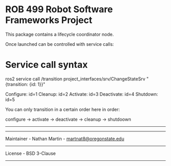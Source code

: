 # ROB 499 Robot Software Frameworks Project

This package contains a lifecycle coordinator node. 

Once launched can be controlled with service calls:

# Service call syntax
ros2 service call /transition project_interfaces/srv/ChangeStateSrv "{transition: {id: 1}}"

Configure: id=1
Cleanup: id=2
Activate: id=3
Deactivate: id=4
Shutdown: id=5

You can only transition in a certain order here in order:

configure -> activate -> deactivate -> cleanup -> shutdoown
_____________________________________________________________________________________
_____________________________________________________________________________________
Maintainer - Nathan Martin - martnat8@oregonstate.edu
_____________________________________________________________________________________
License - BSD 3-Clause
_____________________________________________________________________________________


